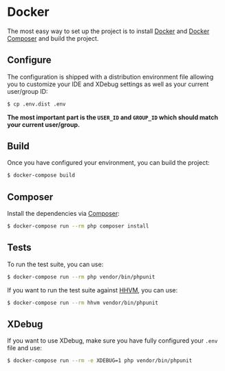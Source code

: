 # Docker

The most easy way to set up the project is to install [Docker](https://www.docker.com) and
[Docker Composer](https://docs.docker.com/compose/) and build the project.

## Configure

The configuration is shipped with a distribution environment file allowing you to customize your IDE and XDebug
settings as well as your current user/group ID:

``` bash
$ cp .env.dist .env
```

**The most important part is the `USER_ID` and `GROUP_ID` which should match your current user/group.**

## Build

Once you have configured your environment, you can build the project:

``` bash
$ docker-compose build
```

## Composer

Install the dependencies via [Composer](https://getcomposer.org/):

``` bash
$ docker-compose run --rm php composer install
```

## Tests

To run the test suite, you can use:

``` bash
$ docker-compose run --rm php vendor/bin/phpunit
```

If you want to run the test suite against [HHVM](http://hhvm.com/), you can use:

``` bash
$ docker-compose run --rm hhvm vendor/bin/phpunit
```

## XDebug

If you want to use XDebug, make sure you have fully configured your `.env` file and use:

``` bash
$ docker-compose run --rm -e XDEBUG=1 php vendor/bin/phpunit
```

